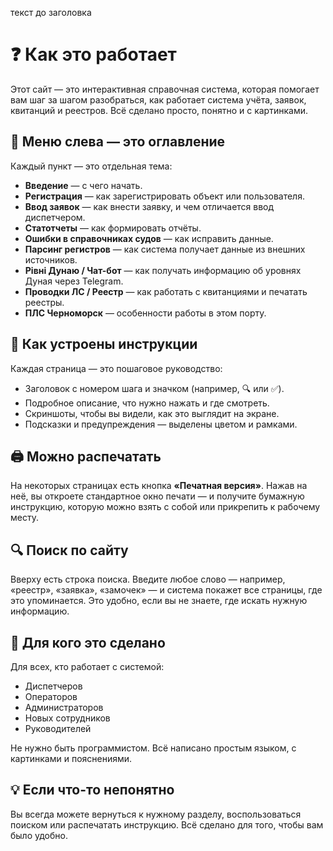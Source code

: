 текст до заголовка
# ❓ Как это работает
Этот сайт — это интерактивная справочная система, которая помогает вам шаг за шагом разобраться, как работает система учёта, заявок, квитанций и реестров. Всё сделано просто, понятно и с картинками.
## 🧭 Меню слева — это оглавление
Каждый пункт — это отдельная тема:
- **Введение** — с чего начать.
- **Регистрация** — как зарегистрировать объект или пользователя.
- **Ввод заявок** — как внести заявку, и чем отличается ввод диспетчером.
- **Статотчеты** — как формировать отчёты.
- **Ошибки в справочниках судов** — как исправить данные.
- **Парсинг регистров** — как система получает данные из внешних источников.
- **Рівні Дунаю / Чат-бот** — как получать информацию об уровнях Дуная через Telegram.
- **Проводки ЛС / Реестр** — как работать с квитанциями и печатать реестры.
- **ПЛС Черноморск** — особенности работы в этом порту.
<!-- Некоторые страницы не отображаются в меню, но доступны по прямой ссылке — например, справочник для опытных пользователей. -->
<!-- <hr> -->
## 📘 Как устроены инструкции

Каждая страница — это пошаговое руководство:

- Заголовок с номером шага и значком (например, 🔍 или ✅).
- Подробное описание, что нужно нажать и где смотреть.
- Скриншоты, чтобы вы видели, как это выглядит на экране.
- Подсказки и предупреждения — выделены цветом и рамками.

<!-- <hr> -->

## 🖨️ Можно распечатать

На некоторых страницах есть кнопка **«Печатная версия»**. Нажав на неё, вы откроете стандартное окно печати — и получите бумажную инструкцию, которую можно взять с собой или прикрепить к рабочему месту.

<!-- <hr> -->

## 🔍 Поиск по сайту

Вверху есть строка поиска. Введите любое слово — например, «реестр», «заявка», «замочек» — и система покажет все страницы, где это упоминается. Это удобно, если вы не знаете, где искать нужную информацию.

<!-- <hr> -->

## 👥 Для кого это сделано

Для всех, кто работает с системой:

- Диспетчеров
- Операторов
- Администраторов
- Новых сотрудников
- Руководителей

Не нужно быть программистом. Всё написано простым языком, с картинками и пояснениями.

<!-- <hr> -->

## 💡 Если что-то непонятно

Вы всегда можете вернуться к нужному разделу, воспользоваться поиском или распечатать инструкцию. Всё сделано для того, чтобы вам было удобно.